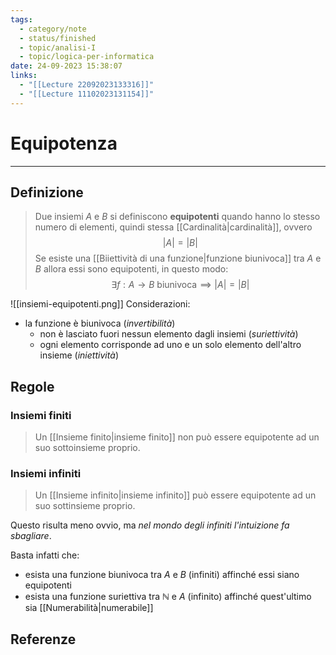 ```yaml
---
tags:
  - category/note
  - status/finished
  - topic/analisi-I
  - topic/logica-per-informatica
date: 24-09-2023 15:38:07
links:
  - "[[Lecture 22092023133316]]"
  - "[[Lecture 11102023131154]]"
---
```

# Equipotenza
---
## Definizione
> Due insiemi $A$ e $B$ si definiscono **equipotenti** quando hanno lo stesso numero di elementi, quindi stessa [[Cardinalità|cardinalità]], ovvero
> $$|A| = |B|$$
> Se esiste una [[Biiettività di una funzione|funzione biunivoca]] tra $A$ e $B$ allora essi sono equipotenti, in questo modo:
> $$\exists f: A \to B \text{ biunivoca} \implies |A| = |B|$$

![[insiemi-equipotenti.png]]
Considerazioni:
- la funzione è biunivoca (_invertibilità_)
	- non è lasciato fuori nessun elemento dagli insiemi (_suriettività_)
	- ogni elemento corrisponde ad uno e un solo elemento dell'altro insieme (_iniettività_)

## Regole
### Insiemi finiti
> Un [[Insieme finito|insieme finito]] non può essere equipotente ad un suo sottoinsieme proprio.

### Insiemi infiniti
> Un [[Insieme infinito|insieme infinito]] può essere equipotente ad un suo sottinsieme proprio.

Questo risulta meno ovvio, ma _nel mondo degli infiniti l'intuizione fa sbagliare_.

Basta infatti che:
- esista una funzione biunivoca tra $A$ e $B$ (infiniti) affinché essi siano equipotenti
- esista una funzione suriettiva tra $\mathbb{N}$ e $A$ (infinito) affinché quest'ultimo sia [[Numerabilità|numerabile]]

## Referenze